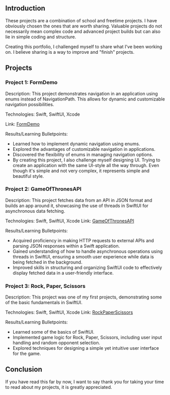 ## Introduction
These projects are a combination of school and freetime projects. I have obviously chosen the ones that are worth sharing. Valuable projects do not necessarily mean complex code and advanced project builds but can also lie in simple coding and structure.

Creating this portfolio, I challenged myself to share what I've been working on. I believe sharing is a way to improve and "finish" projects.

## Projects

### Project 1: FormDemo

Description: This project demonstrates navigation in an application using enums instead of NavigationPath. This allows for dynamic and customizable navigation possibilities.

Technologies: Swift, SwiftUI, Xcode

Link: [FormDemo](FormDemo)

Results/Learning Bulletpoints: 
- Learned how to implement dynamic navigation using enums.
- Explored the advantages of customizable navigation in applications.
- Discovered the flexibility of enums in managing navigation options.
- By creating this project, I also challenge myself designing UI. Trying to create an application with the same UI-style all the way through. Even though it's simple and not very complex, it represents simple and beautiful style. 

### Project 2: GameOfThronesAPI

Description: This project fetches data from an API in JSON format and builds an app around it, showcasing the use of threads in SwiftUI for asynchronous data fetching.

Technologies: Swift, SwiftUI, Xcode
Link: [GameOfThronesAPI](GameOfThronesAPI)

Results/Learning Bulletpoints: 
- Acquired proficiency in making HTTP requests to external APIs and parsing JSON responses within a Swift application.
- Gained understanding of how to handle asynchronous operations using threads in SwiftUI, ensuring a smooth user experience while data is being fetched in the background.
- Improved skills in structuring and organizing SwiftUI code to effectively display fetched data in a user-friendly interface.

### Project 3: Rock, Paper, Scissors

Description: This project was one of my first projects, demonstrating some of the basic fundamentals in SwiftUI.

Technologies: Swift, SwiftUI, Xcode
Link: [RockPaperScissors](RockPaperScissors)

Results/Learning Bulletpoints: 
- Learned some of the basics of SwiftUI.
- Implemented game logic for Rock, Paper, Scissors, including user input handling and random opponent selection.
- Explored techniques for designing a simple yet intuitive user interface for the game.

## Conclusion
If you have read this far by now, I want to say thank you for taking your time to read about my projects, it is greatly appreciated.
